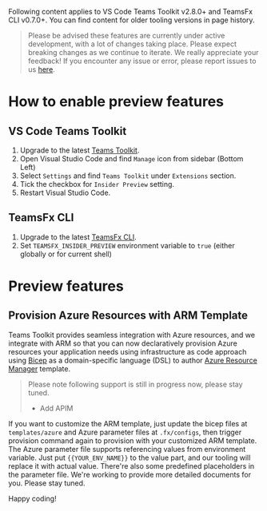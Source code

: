Following content applies to VS Code Teams Toolkit v2.8.0+ and TeamsFx CLI v0.7.0+. You can find content for older tooling versions in page history.

> Please be advised these features are currently under active development, with a lot of changes taking place. Please expect breaking changes as we continue to iterate.
We really appreciate your feedback! If you encounter any issue or error, please report issues to us [here](https://github.com/OfficeDev/TeamsFx/issues/new/choose).

# How to enable preview features
## VS Code Teams Toolkit
1. Upgrade to the latest [Teams Toolkit](https://marketplace.visualstudio.com/items?itemName=TeamsDevApp.ms-teams-vscode-extension).
1. Open Visual Studio Code and find `Manage` icon from sidebar (Bottom Left) 
1. Select `Settings` and find `Teams Toolkit` under `Extensions` section.
1. Tick the checkbox for `Insider Preview` setting.
1. Restart Visual Studio Code.

## TeamsFx CLI
1. Upgrade to the latest [TeamsFx CLI](https://www.npmjs.com/package/@microsoft/teamsfx-cli).
1. Set `TEAMSFX_INSIDER_PREVIEW` environment variable to `true` (either globally or for current shell)

# Preview features

## Provision Azure Resources with ARM Template
Teams Toolkit provides seamless integration with Azure resources, and we integrate with ARM so that you can now declaratively provision Azure resources your application needs using infrastructure as code approach using [Bicep](https://docs.microsoft.com/en-us/azure/azure-resource-manager/bicep/overview) as a domain-specific language  (DSL) to author [Azure Resource Manager](https://docs.microsoft.com/en-us/azure/azure-resource-manager/templates/overview) template.

> Please note following support is still in progress now, please stay tuned. 
> * Add APIM

If you want to customize the ARM template, just update the bicep files at `templates/azure` and Azure parameter files at `.fx/configs`, then trigger provision command again to provision with your customized ARM template.
The Azure parameter file supports referencing values from environment variable. Just put `{{YOUR_ENV_NAME}}` to the value part, and our tooling will replace it with actual value. There're also some predefined placeholders in the parameter file. We're working to provide more detailed documents for you. Please stay tuned.

Happy coding!